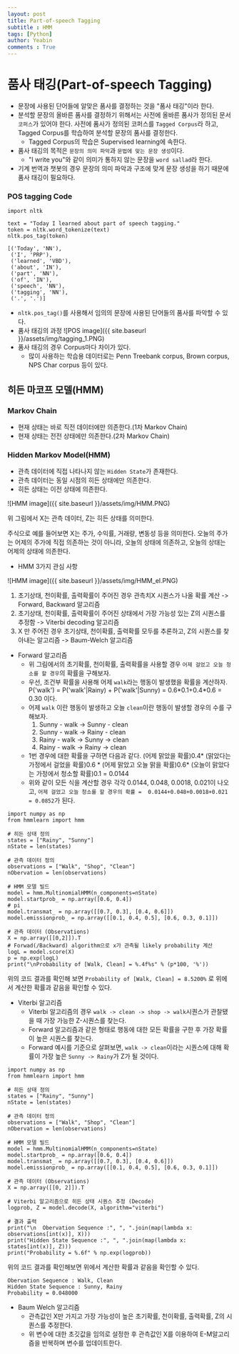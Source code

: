 ```yaml
---
layout: post
title: Part-of-speech Tagging
subtitle : HMM
tags: [Python]
author: Yeabin
comments : True
---
```


# 품사 태깅(Part-of-speech Tagging)

* 문장에 사용된 단어들에 알맞은 품사를 결정하는 것을 "품사 태깅"이라 한다.
* 분석할 문장의 올바른 품사를 결정하기 위해서는 사전에 올바른 품사가 정의된 문서 `코퍼스`가 있어야 한다. 사전에 품사가 정의된 코퍼스를 `Tagged Corpus`라 하고, Tagged Corpus를 학습하여 분석할 문장의 품사를 결정한다.
  * Tagged Corpus의 학습은 Supervised learning에 속한다.
* 품사 태깅의 목적은 `문장의 의미 파악`과 `문법에 맞는 문장 생성`이다. 
  * "I write you"와 같이 의미가 통하지 않는 문장을 `word sallad`라 한다.
* 기계 번역과 챗봇의 경우 문장의 의미 파악과 구조에 맞게 문장 생성을 하기 때문에 품사 태깅이 필요하다.

### POS tagging Code

~~~
import nltk

text = "Today I learned about part of speech tagging."
token = nltk.word_tokenize(text)
nltk.pos_tag(token)
~~~

```
[('Today', 'NN'),
 ('I', 'PRP'),
 ('learned', 'VBD'),
 ('about', 'IN'),
 ('part', 'NN'),
 ('of', 'IN'),
 ('speech', 'NN'),
 ('tagging', 'NN'),
 ('.', '.')]
```

* `nltk.pos_tag()`를 사용해서 임의의 문장에 사용된 단어들의 품사를 파악할 수 있다.
* 품사 태깅의 과정
  ![POS image]({{ site.baseurl }}/assets/img/tagging_1.PNG)
* 품사 태깅의 경우 Corpus마다 차이가 있다.
  * 많이 사용하는 학습용 데이터로는 Penn Treebank corpus, Brown corpus, NPS Char corpus 등이 있다.



## 히든 마코프 모델(HMM)

### Markov Chain

* 현재 상태는 바로 직전 데이터에만 의존한다.(1차 Markov Chain)
* 현재 상태는 전전 상태에만 의존한다.(2차 Markov Chain)

### Hidden Markov Model(HMM)

* 관측 데이터에 직접 나타나지 않는 `Hidden State`가 존재한다.
* 관측 데이터는 동일 시점의 히든 상태에만 의존한다.
* 히든 상태는 이전 상태에 의존한다.

![HMM image]({{ site.baseurl }}/assets/img/HMM.PNG)

위 그림에서 X는 관측 데이터, Z는 히든 상태를 의미한다.

주식으로 예를 들어보면 X는 주가, 수익률, 거래량, 변동성 등을 의미한다. 오늘의 주가는 어제의 주가에 직접 의존하는 것이 아니라, 오늘의 상태에 의존하고, 오늘의 상태는 어제의 상태에 의존한다.

* HMM 3가지 관심 사항

![HMM image]({{ site.baseurl }}/assets/img/HMM_el.PNG)

1. 초기상태, 천이확률, 출력확률이 주어진 경우 관측치X 시퀀스가 나올 확률 계산 -> Forward, Backward 알고리즘
2. 초기상태, 천이확률, 출력확률이 주어진 상태에서 가장 가능성 있는 Z의 시퀀스를 추정함 -> Viterbi decoding 알고리즘
3. X 만 주어진 경우 초기상태, 천이확률, 출력확률 모두를 추론하고, Z의 시퀀스를 찾아내는 알고리즘 -> Baum-Welch 알고리즘

* Forward 알고리즘
  * 위 그림에서의 초기확률, 천이확률, 출력확률을 사용할 경우 `어제 걸었고 오늘 청소를 할 경우`의 확률을 구해보자.
  * 우선, 조건부 확률을 사용해 어제 `walk`라는 행동이 발생했을 확률을 계산하자.
    P('walk') = P('walk'|Rainy) + P('walk'|Sunny)
    = 0.6\*0.1+0.4\*0.6 = 0.30 이다.
  * 어제 `walk` 이란 행동이 발생하고 오늘 `clean`이란 행동이 발생할 경우의 수를 구해보자.
    1. Sunny - walk -> Sunny - clean
    2. Sunny - walk -> Rainy - clean
    3. Rainy - walk -> Sunny -> clean
    4. Rainy - walk -> Rainy -> clean
  * 1번 경우에 대한 확률을 구하면 다음과 같다.
    (어제 맑았을 확률)0.4* (맑았다는 가정에서 걸었을 확률)0.6 * (어제 맑았고 오늘 맑을 확률)0.6* (오늘이 맑았다는 가정에서 청소할 확률)0.1 = 0.0144
  * 위와 같이 모든 식을 계산할 경우 각각 0.0144, 0.048, 0.0018, 0.021이 나오고, `어제 걸었고 오늘 청소를 할 경우의 확률 =  0.0144+0.048+0.0018+0.021 = 0.0852`가 된다.

~~~
import numpy as np
from hmmlearn import hmm

# 히든 상태 정의
states = ["Rainy", "Sunny"]
nState = len(states)

# 관측 데이터 정의
observations = ["Walk", "Shop", "Clean"]
nObervation = len(observations)

# HMM 모델 빌드
model = hmm.MultinomialHMM(n_components=nState)
model.startprob_ = np.array([0.6, 0.4])
# pi
model.transmat_ = np.array([[0.7, 0.3], [0.4, 0.6]])
model.emissionprob_ = np.array([[0.1, 0.4, 0.5], [0.6, 0.3, 0.1]])

# 관측 데이터 (Observations)
X = np.array([[0,2]]).T
# Forwad(/Backward) algorithm으로 x가 관측될 likely probability 계산
logL = model.score(X)
p = np.exp(logL)
print("\nProbability of [Walk, Clean] = %.4f%s" % (p*100, '%'))
~~~

위의 코드 결과를 확인해 보면 `Probability of [Walk, Clean] = 8.5200%` 로 위에서 계산한 확률과 같음을 확인할 수 있다.

* Viterbi 알고리즘
  * Viterbi 알고리즘의 경우 `walk -> clean -> shop -> walk`시퀀스가 관찰됐을 때 가장 가능한 Z-시퀀스를 찾는다.
  * Forward 알고리즘과 같은 형태로 행동에 대한 모든 확률을 구한 후 가장 확률이 높은 시퀀스를 찾는다.
  * Forward 예시를 기준으로 살펴보면, `walk -> clean`이라는 시퀀스에 대해 확률이 가장 높은 `Sunny -> Rainy`가 Z가 될 것이다.

~~~
import numpy as np
from hmmlearn import hmm

# 히든 상태 정의
states = ["Rainy", "Sunny"]
nState = len(states)

# 관측 데이터 정의
observations = ["Walk", "Shop", "Clean"]
nObervation = len(observations)

# HMM 모델 빌드
model = hmm.MultinomialHMM(n_components=nState)
model.startprob_ = np.array([0.6, 0.4])
model.transmat_ = np.array([[0.7, 0.3], [0.4, 0.6]])
model.emissionprob_ = np.array([[0.1, 0.4, 0.5], [0.6, 0.3, 0.1]])

# 관측 데이터 (Observations)
X = np.array([[0, 2]]).T

# Viterbi 알고리즘으로 히든 상태 시퀀스 추정 (Decode)
logprob, Z = model.decode(X, algorithm="viterbi")

# 결과 출력
print("\n  Obervation Sequence :", ", ".join(map(lambda x: observations[int(x)], X)))
print("Hidden State Sequence :", ", ".join(map(lambda x: states[int(x)], Z)))
print("Probability = %.6f" % np.exp(logprob))
~~~

위의 코드 결과를 확인해보면 위에서 계산한 확률과 같음을 확인할 수 있다.

```
Obervation Sequence : Walk, Clean
Hidden State Sequence : Sunny, Rainy
Probability = 0.048000
```

* Baum Welch 알고리즘
  * 관측값인 X만 가지고 가장 가능성이 높은 초기확률, 천이확률, 출력확률, Z의 시퀀스를 추정한다.
  * 위 변수에 대한 초깃값을 임의로 설정한 후 관측값인 X를 이용하여 E-M알고리즘을 반복하며 변수를 업데이트한다.  